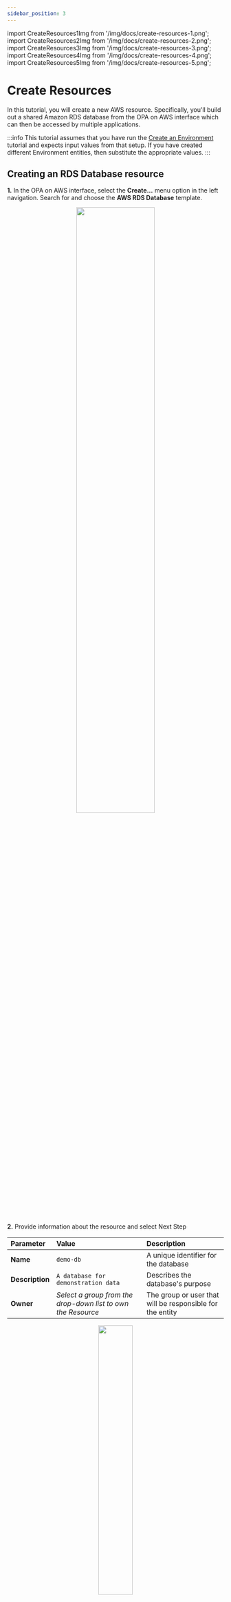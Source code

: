 ```yaml
---
sidebar_position: 3
---
```

import CreateResources1Img from '/img/docs/create-resources-1.png';
import CreateResources2Img from '/img/docs/create-resources-2.png';
import CreateResources3Img from '/img/docs/create-resources-3.png';
import CreateResources4Img from '/img/docs/create-resources-4.png';
import CreateResources5Img from '/img/docs/create-resources-5.png';

# Create Resources

In this tutorial, you will create a new AWS resource.  Specifically, you'll build out a shared Amazon RDS database from the OPA on AWS interface which can then be accessed by multiple applications.

:::info
This tutorial assumes that you have run the [Create an Environment](/docs/tutorials/create-environments) tutorial and expects input values from that setup.  If you have created different Environment entities, then substitute the appropriate values.
:::

## Creating an RDS Database resource

**1.**  In the OPA on AWS interface, select the **Create...** menu option in the left navigation. Search for and choose the **AWS RDS Database** template.

<center><img src={CreateResources1Img} width="60%" height="auto" /></center>

**2.**  Provide information about the resource and select Next Step

| Parameter | Value  | Description |
| :- | :- | :- |
| **Name** | `demo-db` | A unique identifier for the database |
| **Description** | `A database for demonstration data` | Describes the database's purpose |
| **Owner** | _Select a group from the drop-down list to own the Resource_ | The group or user that will be responsible for the entity |

<center><img src={CreateResources2Img} width="40%" height="auto" /></center>

**3.** Next, provide deployment information for the resource and select **Next Step**

| Parameter | Value  | Description |
| :- | :- | :- |
| **AWS Environment** | *the **ecs-dev** environment will be pre-selected since it is the only environment available* | The AWS Environment in which you want to deploy your application to. The environment that we created in a previous tutorial will already be selected for you |

<center><img src={CreateResources3Img} width="40%" height="auto" /></center>

**4.**  Provide database configuration information and select **Next Step**

| Parameter | Value  | Description |
| :- | :- | :- |
| **Database Name** | `demodb` | The name of a default database to create in the RDS instance |
| **Object Name** | `user` | The name of the object that you will track in the default database. |
| **Database Engine** | Select **PostgreSQL** | The engine of the SQL database |
| **Database Size** | Select **Small (20GB)** | The size of the database that will be deployed |

<center><img src={CreateResources4Img} width="55%" height="auto" /></center>

**5.** Provide Repository information and select **Next Step**
Choose a repository for this database's infrastructure source code and entity information - you can use `demo-db`

**6.** Create the database by clicking the **Create** button

<center><img src={CreateResources5Img} width="60%" height="auto" /></center>

The template scaffolding action will fetch a `catalog-info.yaml` file (used to define entities), replace the placeholders with our input we just provided, push the file to a new repo, and register it to the Backstage catalog.  A CI/CD pipeline in our new repository will begin executing to provision the new database.  You can monitor the progress of the pipeline in the "CI/CD" tab of the new resource entity.
